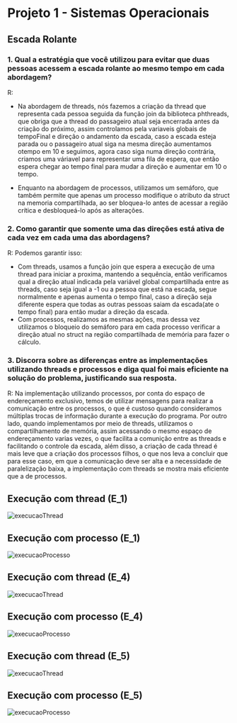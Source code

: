 # Projeto 1 - Sistemas Operacionais
## Escada Rolante

### 1. Qual a estratégia que você utilizou para evitar que duas pessoas acessem a escada rolante ao mesmo tempo em cada abordagem?
R:
- Na abordagem de threads, nós fazemos a criação da thread que representa cada pessoa seguida da função join da biblioteca phthreads, que obriga que a thread do passageiro atual seja encerrada antes da criação do próximo, assim controlamos pela variaveis globais de tempoFinal e direção o andamento da escada, caso a escada esteja parada ou o passageiro atual siga na mesma direção aumentamos otempo em 10 e seguimos, agora caso siga numa direção contrária, criamos uma váriavel para representar uma fila de espera, que então espera chegar ao tempo final para mudar a direção e aumentar em 10 o tempo.

- Enquanto na abordagem de processos, utilizamos um semáforo, que também permite que apenas um processo modifique o atributo da struct na memoria compartilhada, ao ser bloquea-lo antes de acessar a região crítica e desbloqueá-lo após as alterações.

### 2. Como garantir que somente uma das direções está ativa de cada vez em cada uma das abordagens?
R: Podemos garantir isso:
- Com threads, usamos a função join que espera a execução de uma thread para iniciar a proxima, mantendo a sequência, então verificamos qual a direção atual indicada pela variável global compartilhada entre as threads, caso seja igual a -1 ou a pessoa que está na escada, segue normalmente e apenas aumenta o tempo final, caso a direção seja diferente espera que todas as outras pessoas saiam da escada(ate o tempo final) para então mudar a direção da escada.
- Com processos, realizamos as mesmas ações, mas dessa vez utilizamos o bloqueio do semáforo para em cada processo verificar a direção atual no struct na região compartilhada de memória para fazer o cálculo.

### 3. Discorra sobre as diferenças entre as implementações utilizando threads e processos e diga qual foi mais eficiente na solução do problema, justificando sua resposta.
R: Na implementação utilizando processos, por conta do espaço de endereçamento exclusivo, temos de utilizar mensagens para realizar a comunicação entre os processos, o que é custoso quando consideramos múltiplas trocas de informação durante a execução do programa. Por outro lado, quando implementamos por meio de threads, utilizamos o compartilhamento de memória, assim acessando o mesmo espaço de endereçamento varias vezes, o que facilita a comunição entre as threads e facilitando o controle da escada, além disso, a criação de cada thread é mais leve que a criação dos processos filhos, o que nos leva a concluir que para esse caso, em que a comunicação deve ser alta e a necessidade de paralelização baixa, a implementação com threads se mostra mais eficiente que a de processos.

## Execução com thread (E_1)

<img src="https://i.imgur.com/jcAMdMj.png" alt="execucaoThread">

## Execução com processo (E_1)

<img src="https://i.imgur.com/N3FgKEn.png" alt="execucaoProcesso">

## Execução com thread (E_4)

<img src="https://i.imgur.com/1agLIsj.png" alt="execucaoThread">

## Execução com processo (E_4)
<img src="https://i.imgur.com/lgNLYaL.png" alt="execucaoProcesso">

## Execução com thread (E_5)

<img src="https://i.imgur.com/REkxMyx.png" alt="execucaoThread">

## Execução com processo (E_5)

<img src="https://i.imgur.com/iPJUDlv.png" alt="execucaoProcesso">
